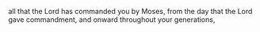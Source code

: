 all that the Lord has commanded you by Moses, from the day that the Lord gave commandment, and onward throughout your generations,
